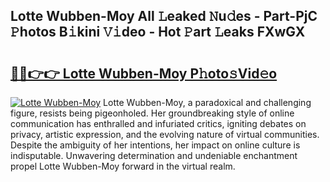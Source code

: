 ## Lotte Wubben-Moy All 𝙻eaked 𝙽u𝚍es - Part-PjC 𝙿hotos B𝚒kini 𝚅𝚒deo - Hot 𝙿art 𝙻eaks FXwGX

# <h2><a href="http://ld3atcr.urlbe.top/?page=Lotte+Wubben-Moy">🔗🔗👉👉 Lotte Wubben-Moy P𝚑oto𝚜Vid𝚎o</a></h2>

[![Lotte Wubben-Moy](https://i.imgur.com/eBuTRDB.gif)](http://ld3atcr.urlbe.top/?page=Lotte+Wubben-Moy)
Lotte Wubben-Moy, a paradoxical and challenging figure, resists being pigeonholed. Her groundbreaking style of online communication has enthralled and infuriated critics, igniting debates on privacy, artistic expression, and the evolving nature of virtual communities. Despite the ambiguity of her intentions, her impact on online culture is indisputable. Unwavering determination and undeniable enchantment propel Lotte Wubben-Moy forward in the virtual realm.
